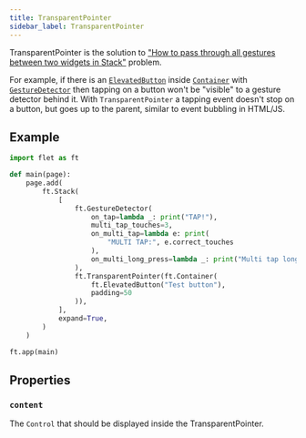 ```yaml
---
title: TransparentPointer
sidebar_label: TransparentPointer
---
```


TransparentPointer is the solution to ["How to pass through all gestures between two widgets in Stack"](https://stackoverflow.com/questions/65269190/pass-trough-all-gestures-between-two-widgets-in-stack) problem.

For example, if there is an [`ElevatedButton`](/docs/controls/elevatedbutton)
inside [`Container`](/docs/controls/container) with [`GestureDetector`](/docs/controls/gesturedetector) then tapping on
a button won't be "visible" to a gesture detector behind it. With `TransparentPointer` a tapping event doesn't stop on a
button, but goes up to the parent, similar to event bubbling in HTML/JS.

## Example

```python
import flet as ft

def main(page):
    page.add(
        ft.Stack(
            [
                ft.GestureDetector(
                    on_tap=lambda _: print("TAP!"),
                    multi_tap_touches=3,
                    on_multi_tap=lambda e: print(
                        "MULTI TAP:", e.correct_touches
                    ),
                    on_multi_long_press=lambda _: print("Multi tap long press"),
                ),
                ft.TransparentPointer(ft.Container(
                    ft.ElevatedButton("Test button"),
                    padding=50
                )),
            ],
            expand=True,
        )
    )

ft.app(main)
```

## Properties

### `content`

The `Control` that should be displayed inside the TransparentPointer.
